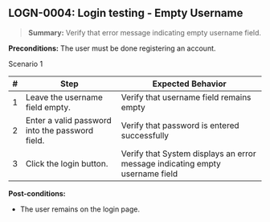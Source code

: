 ## **LOGN-0004:** Login testing - Empty Username

> **Summary:** Verify that error message indicating empty username field.  <br>

**Preconditions:** The user must be done registering an account.


Scenario 1

 | \# | Step | Expected Behavior |
 |----|------|-------------------|
 |  1 | Leave the username field empty.     | Verify that username field remains empty   |
 |  2 | Enter a valid password into the password field.     | Verify that password is entered successfully   |
 |  3 | Click the login button.     | Verify that System displays an error message indicating empty username field   |

**Post-conditions:**

 - The user remains on the login page.
